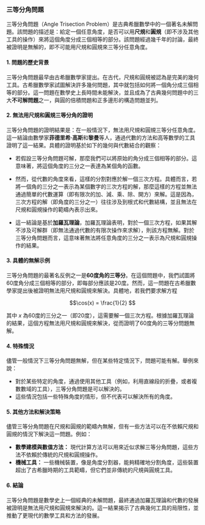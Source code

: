 ### **三等分角問題**

三等分角問題（Angle Trisection Problem）是古典希臘數學中的一個著名未解問題。該問題的描述是：給定一個任意角度，是否可以用**尺規**和**圓規**（即不涉及其他工具的操作）來將這個角度分成三個相等的部分。該問題經過幾千年的討論，最終被證明是無解的，即不可能用尺規和圓規來三等分任意角度。

#### **1. 問題的歷史背景**

三等分角問題最早由古希臘數學家提出。在古代，尺規和圓規被認為是完美的幾何工具。古希臘數學家試圖解決許多幾何問題，其中就包括如何將一個角分成三個相等的部分。這一問題在數學史上長時間未能解決，並且成為了古典幾何問題中的三大**不可解問題**之一，與圓的倍積問題和正多邊形的構造問題並列。

#### **2. 無法用尺規和圓規三等分角的證明**

三等分角問題的證明結果是：在一般情況下，無法用尺規和圓規三等分任意角度。這一結論由數學家**菲德里希·高斯**和**黎曼**等人，通過代數的方法和高等數學的工具證明了這一結果。具體的證明基於如下的幾何與代數結合的觀察：

- 若假設三等分角問題可解，那麼我們可以將原始的角分成三個相等的部分。這意味著，將這個角度的三分之一表達為某個角的函數。

- 然而，從代數的角度來看，這樣的分割對應於解一個三次方程。具體而言，若將一個角的三分之一表示為某個數字的三次方程的解，那麼這樣的方程並無法通過簡單的代數運算（即有限次的加、減、乘、除、開方）來解。這是因為，三次方程的解（即角度的三分之一）往往涉及到根式和代數結構，並且無法在尺規和圓規操作的範疇內表示出來。

- 這一結論是基於**加羅瓦理論**，加羅瓦理論表明，對於一個三次方程，如果其解不涉及可解群（即無法通過代數的有限次操作來求解），則該方程無解。對於三等分角問題而言，這意味著無法將任意角度的三分之一表示為尺規和圓規操作的結果。

#### **3. 具體的無解示例**

三等分角問題的最著名反例之一是**60度角的三等分**。在這個問題中，我們試圖將60度角分成三個相等的部分，即每部分應該是20度。然而，這一問題在古希臘數學家提出後被證明無法用尺規和圓規來解決。具體地，若我們要求解方程


```math
\cos(x) = \frac{1}{2}

```

其中  $x$  為60度的三分之一（即20度），這需要解一個三次方程。根據加羅瓦理論的結果，這個方程無法用尺規和圓規來解決，從而證明了60度角的三等分問題無解。

#### **4. 特殊情況**

儘管一般情況下三等分角問題無解，但在某些特定情況下，問題可能有解。舉例來說：

- 對於某些特定的角度，通過使用其他工具（例如，利用直線段的折疊，或者複數數域的工具），三等分角問題是可以解決的。
- 這些情況包括一些特殊角度的情形，但不代表可以解決所有的角度。

#### **5. 其他方法和解決策略**

儘管三等分角問題在尺規和圓規的範疇內無解，但有一些方法可以在不依賴尺規和圓規的情況下解決這一問題。例如：

- **數學建模與數值方法：** 現代計算方法可以用來近似求解三等分角問題，這些方法不依賴於傳統的尺規和圓規操作。
- **機械工具：** 一些機械裝置，像是角度分割器，能夠精確地分割角度，這些裝置超出了古希臘時期的工具範疇，但它們並非傳統的尺規與圓規工具。

#### **6. 結論**

三等分角問題是數學史上一個經典的未解問題，最終通過加羅瓦理論和代數的發展被證明是無法用尺規和圓規來解決的。這一結果揭示了古典幾何工具的局限性，並推動了更現代的數學工具和方法的發展。